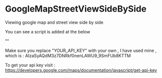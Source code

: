 # GoogleMapStreetViewSideBySide
Viewing google map and street view side by side 

You can see a script is added at the below 

  "<script async defer
        src="https://maps.googleapis.com/maps/api/js?key=YOUR_API_KEY&callback=initialize">
  </script>"

Make sure you replace "YOUR_API_KEY" with your own , I have used mine  , which is : AIzaSyAQdM3z7DNRkf0nenLAWU9_9SmFUb8KTTM

To get your api key  visit : https://developers.google.com/maps/documentation/javascript/get-api-key

